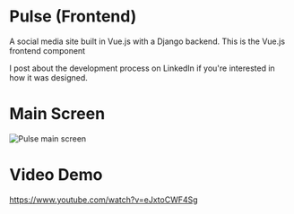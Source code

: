 # Pulse (Frontend)

A social media site built in Vue.js with a Django backend. This is the Vue.js frontend component

I post about the development process on LinkedIn if you're interested in how it was designed. 

# Main Screen
![Pulse main screen](https://i.imgur.com/bmK4cnX.png)

# Video Demo
https://www.youtube.com/watch?v=eJxtoCWF4Sg
